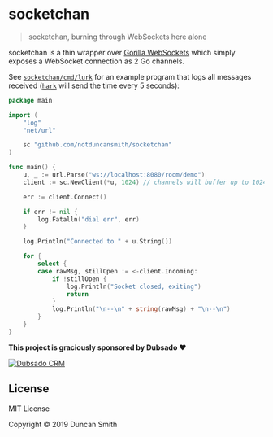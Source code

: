 # socketchan

> socketchan, burning through WebSockets here alone

socketchan is a thin wrapper over [Gorilla WebSockets](https://github.com/gorilla/websocket) which simply exposes a WebSocket connection as 2 Go channels.

See [`socketchan/cmd/lurk`](./cmd/lurk/main.go) for an example program that logs all messages received ([`hark`](./cmd/hark/main.go) will send the time every 5 seconds):

```go
package main

import (
	"log"
	"net/url"

	sc "github.com/notduncansmith/socketchan"
)

func main() {
	u, _ := url.Parse("ws://localhost:8080/room/demo")
	client := sc.NewClient(*u, 1024) // channels will buffer up to 1024 messages

	err := client.Connect()

	if err != nil {
		log.Fatalln("dial err", err)
	}

	log.Println("Connected to " + u.String())

	for {
		select {
		case rawMsg, stillOpen := <-client.Incoming:
			if !stillOpen {
				log.Println("Socket closed, exiting")
				return
			}
			log.Println("\n--\n" + string(rawMsg) + "\n--\n")
		}
	}
}
```

**This project is graciously sponsored by Dubsado ❤️**

[![Dubsado CRM](https://global-uploads.webflow.com/5bd3a12688389fdba3a24e77/5bd3a12688389f0bc7a24ea8_dubsado-logo.png)](https://dubsado.com)

## License

MIT License

Copyright © 2019 Duncan Smith